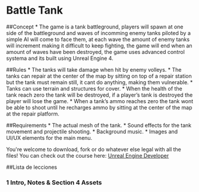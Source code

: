 # Battle Tank

##Concept
		* The game is a tank battleground, players will spawn at one side of the battleground and waves of incomming enemy tanks piloted by a simple AI will come to face them, at each wave the amount of enemy tanks will increment making it difficult to keep fighting, the game will end when an amount of waves have been destroyed, the game uses advanced control systema and its built using Unreal Engine 4.

##Rules
		* The tanks will take damage when hit by enemy volleys.
		* The tanks can repair at the center of the map by sitting on top of a repair station but the tank must remain still, it cant do anything, making them vulnerable.
		* Tanks can use terrain and structures for cover.
		* When the health of the tank reach zero the tank will be destroyed, if a player’s tank is destroyed the player will lose the game.
		* When a tank’s ammo reaches zero the tank wont be able to shoot until he recharges ammo by sitting at the center of the map at the repair platform.

##Requirements
		* The actual mesh of the tank.
		* Sound effects for the tank movement and projectile shooting.
		* Background music.
		* Images and UI/UX elements for the main menu.    

You're welcome to download, fork or do whatever else legal with all the files! You can check out the course here: [Unreal Engine Developer]( http://gdev.tv/urcgithub)

##Lista de lecciones
### 1 Intro, Notes & Section 4 Assets ###
